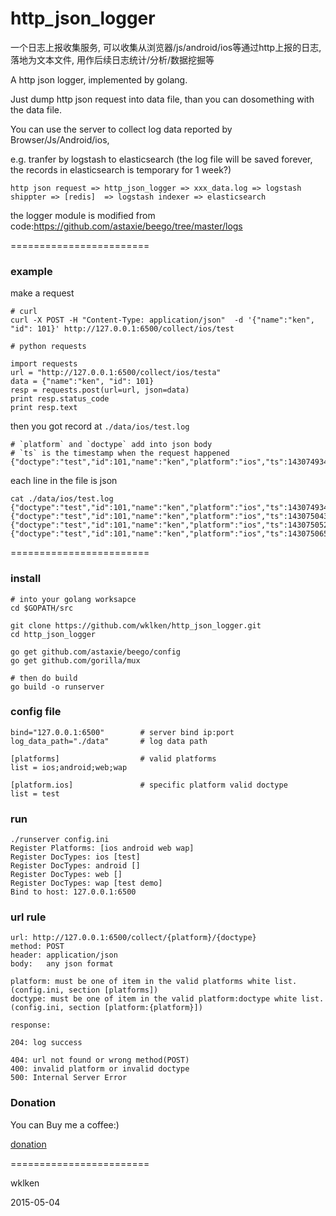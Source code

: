 http_json_logger
===========================

一个日志上报收集服务, 可以收集从浏览器/js/android/ios等通过http上报的日志, 落地为文本文件, 用作后续日志统计/分析/数据挖掘等

A http json logger, implemented by golang.

Just dump http json request into data file, than you can dosomething with the data file.

You can use the server to collect log data reported by Browser/Js/Android/ios,

e.g. tranfer by logstash to elasticsearch (the log file will be saved forever, the records in elasticsearch is temporary for 1 week?)

    http json request => http_json_logger => xxx_data.log => logstash shippter => [redis]  => logstash indexer => elasticsearch


the logger module is modified from code:https://github.com/astaxie/beego/tree/master/logs

========================

### example

make a request

    # curl
    curl -X POST -H "Content-Type: application/json"  -d '{"name":"ken", "id": 101}' http://127.0.0.1:6500/collect/ios/test

    # python requests

    import requests
    url = "http://127.0.0.1:6500/collect/ios/testa"
    data = {"name":"ken", "id": 101}
    resp = requests.post(url=url, json=data)
    print resp.status_code
    print resp.text


then you got record at `./data/ios/test.log`

    # `platform` and `doctype` add into json body
    # `ts` is the timestamp when the request happened
    {"doctype":"test","id":101,"name":"ken","platform":"ios","ts":1430749343}

each line in the file is json

    cat ./data/ios/test.log
    {"doctype":"test","id":101,"name":"ken","platform":"ios","ts":1430749343}
    {"doctype":"test","id":101,"name":"ken","platform":"ios","ts":1430750438}
    {"doctype":"test","id":101,"name":"ken","platform":"ios","ts":1430750524}
    {"doctype":"test","id":101,"name":"ken","platform":"ios","ts":1430750654}



========================

### install

    # into your golang worksapce
    cd $GOPATH/src

    git clone https://github.com/wklken/http_json_logger.git
    cd http_json_logger

    go get github.com/astaxie/beego/config
    go get github.com/gorilla/mux

    # then do build
    go build -o runserver

### config file

    bind="127.0.0.1:6500"        # server bind ip:port
    log_data_path="./data"       # log data path

    [platforms]                  # valid platforms
    list = ios;android;web;wap

    [platform.ios]               # specific platform valid doctype
    list = test

### run

    ./runserver config.ini
    Register Platforms: [ios android web wap]
    Register DocTypes: ios [test]
    Register DocTypes: android []
    Register DocTypes: web []
    Register DocTypes: wap [test demo]
    Bind to host: 127.0.0.1:6500

### url rule

    url: http://127.0.0.1:6500/collect/{platform}/{doctype}
    method: POST
    header: application/json
    body:   any json format

    platform: must be one of item in the valid platforms white list. (config.ini, section [platforms])
    doctype: must be one of item in the valid platform:doctype white list. (config.ini, section [platform:{platform}])

    response:

    204: log success

    404: url not found or wrong method(POST)
    400: invalid platform or invalid doctype
    500: Internal Server Error

### Donation

You can Buy me a coffee:)

[donation](http://www.wklken.me/pages/donation.html)

========================

wklken

2015-05-04



